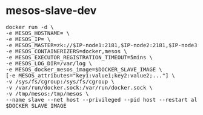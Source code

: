 # mesos-slave-dev

<pre>
docker run -d \
-e MESOS_HOSTNAME=<IP> \
-e MESOS_IP=<IP> \
-e MESOS_MASTER=zk://$IP-node1:2181,$IP-node2:2181,$IP-node3:2181/mesos \
-e MESOS_CONTAINERIZERS=docker,mesos \
-e MESOS_EXECUTOR_REGISTRATION_TIMEOUT=5mins \
-e MESOS_LOG_DIR=/var/log \
-e MESOS_docker_mesos_image=$DOCKER_SLAVE_IMAGE \
[-e MESOS_attributes="key1:value1;key2:value2;..."] \
-v /sys/fs/cgroup:/sys/fs/cgroup \
-v /var/run/docker.sock:/var/run/docker.sock \
-v /tmp/mesos:/tmp/mesos \
--name slave --net host --privileged --pid host --restart always \
$DOCKER_SLAVE_IMAGE
</pre>
